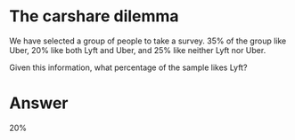 # The carshare dilemma

We have selected a group of people to take a survey. 35% of the group like Uber,
20% like both Lyft and Uber, and 25% like neither Lyft nor Uber. 

Given this information, what percentage of the sample likes Lyft?

# Answer

20%